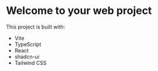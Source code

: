 # Welcome to your web project
This project is built with:

- Vite
- TypeScript
- React
- shadcn-ui
- Tailwind CSS
